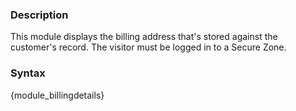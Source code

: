 <div class="description>">
<h3 class="skiptoc">Description</h3>
<p>This module displays the billing address that's stored against the customer's record. The visitor must be logged in to a Secure Zone.</p>
</div>
<div id="syntax">
<h3>Syntax</h3>
<p>{<span><span>module_billingdetails</span></span>}</p>
</div>
